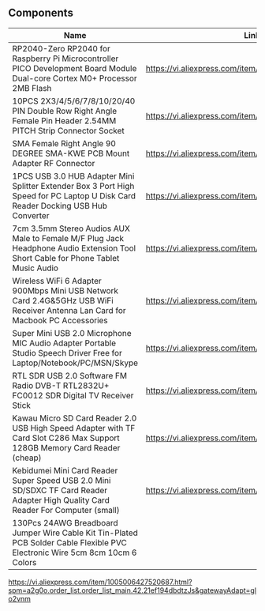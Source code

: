 ## Components


| Name                                                                                                                             | Link                                                   |
-----------------------------------------------------------------------------------------------------------------------------------|--------------------------------------------------------|
| RP2040-Zero RP2040 for Raspberry Pi Microcontroller PICO Development Board Module Dual-core Cortex M0+ Processor 2MB Flash       | https://vi.aliexpress.com/item/1005007894453401.html   |
| 10PCS 2X3/4/5/6/7/8/10/20/40 PIN Double Row Right Angle Female Pin Header 2.54MM PITCH Strip Connector Socket                    | https://vi.aliexpress.com/item/4000330409245.html      |
| SMA Female Right Angle 90 DEGREE SMA-KWE PCB Mount Adapter RF Connector                                                          | https://vi.aliexpress.com/item/1005002450883065.html   |
| 1PCS USB 3.0 HUB Adapter Mini Splitter Extender Box 3 Port High Speed for PC Laptop U Disk Card Reader Docking USB Hub Converter | https://vi.aliexpress.com/item/1005007356991888.html   |
| 7cm 3.5mm Stereo Audios AUX Male to Female M/F Plug Jack Headphone Audio Extension Tool Short Cable for Phone Tablet Music Audio | https://vi.aliexpress.com/item/1005007567943678.html   |
| Wireless WiFi 6 Adapter 900Mbps Mini USB Network Card 2.4G&5GHz USB WiFi Receiver Antenna Lan Card for Macbook PC Accessories    | https://vi.aliexpress.com/item/1005006895434423.html   |
| Super Mini USB 2.0 Microphone MIC Audio Adapter Portable Studio Speech Driver Free for Laptop/Notebook/PC/MSN/Skype              | https://vi.aliexpress.com/item/1005007548859483.html   |
| RTL SDR USB 2.0 Software FM Radio DVB-T RTL2832U+ FC0012 SDR Digital TV Receiver Stick                                           | https://vi.aliexpress.com/item/1005005952200929.html   |
| Kawau Micro SD Card Reader 2.0 USB High Speed Adapter with TF Card Slot C286 Max Support 128GB Memory Card Reader (cheap)        | https://vi.aliexpress.com/item/32881754388.html        |
| Kebidumei Mini Card Reader Super Speed USB 2.0 Mini SD/SDXC TF Card Reader Adapter High Quality Card Reader For Computer (small) | https://vi.aliexpress.com/item/4000124265466.html
| 130Pcs 24AWG Breadboard Jumper Wire Cable Kit Tin-Plated PCB Solder Cable Flexible PVC Electronic Wire 5cm 8cm 10cm 6 Colors     |
https://vi.aliexpress.com/item/1005006427520687.html?spm=a2g0o.order_list.order_list_main.42.21ef194dbdtzJs&gatewayAdapt=glo2vnm
